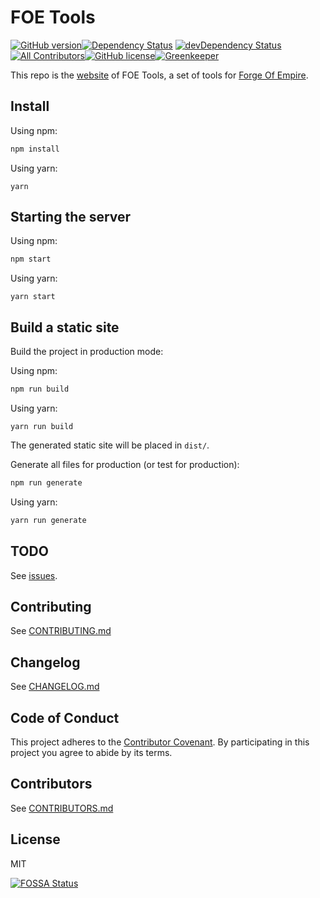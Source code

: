 # FOE Tools
[![GitHub version](https://badge.fury.io/gh/FOE-Tools%2FFOE-Tools.github.io.svg?style=flat-square)](https://badge.fury.io/gh/FOE-Tools%2FFOE-Tools.github.io)[![Dependency Status](https://david-dm.org/FOE-Tools/FOE-Tools.github.io/status.svg?style=flat-square)](https://david-dm.org/FOE-Tools/FOE-Tools.github.io/) [![devDependency Status](https://david-dm.org/FOE-Tools/FOE-Tools.github.io/dev-status.svg?style=flat-square)](https://david-dm.org/FOE-Tools/FOE-Tools.github.io/?type=dev)
[![All Contributors](https://img.shields.io/badge/all_contributors-19-orange.svg?style=flat-square)](#contributors)[![GitHub license](https://img.shields.io/github/license/FOE-Tools/FOE-Tools.github.io.svg?style=flat-square)](https://github.com/FOE-Tools/FOE-Tools.github.io/blob/master/LICENSE)[![Greenkeeper](https://badges.greenkeeper.io/nuxt-community/nuxtent-module.svg?style=flat-square)](https://greenkeeper.io/)

This repo is the [website](https://foe-tools.github.io/) of FOE Tools, a set of tools for [Forge Of Empire](https://forgeofempires.com).

## Install

Using npm:

```bash
npm install
```

Using yarn:

```
yarn
```

## Starting the server

Using npm:

```bash
npm start
```

Using yarn:

```
yarn start
```



## Build a static site
Build the project in production mode:

Using npm:

```bash
npm run build
```

Using yarn:

```
yarn run build
```



The generated static site will be placed in `dist/`.



Generate all files for production (or test for production):

```bash
npm run generate
```

Using yarn:

```bash
yarn run generate
```



## TODO

See [issues](https://github.com/FOE-Tools/FOE-Tools.github.io/issues).



## Contributing

See [CONTRIBUTING.md](https://github.com/FOE-Tools/FOE-Tools.github.io/blob/dev/CONTRIBUTING.md)



## Changelog

See [CHANGELOG.md](https://github.com/FOE-Tools/FOE-Tools.github.io/blob/dev/CHANGELOG.md)



## Code of Conduct

This project adheres to the [Contributor Covenant](https://www.contributor-covenant.org/). By participating in this project you agree to abide by its terms.



## Contributors

See [CONTRIBUTORS.md](https://github.com/FOE-Tools/FOE-Tools.github.io/blob/dev/CONTRIBUTORS.md)



## License

MIT


[![FOSSA Status](https://app.fossa.io/api/projects/git%2Bgithub.com%2FFOE-Tools%2FFOE-Tools.github.io.svg?type=large)](https://app.fossa.io/projects/git%2Bgithub.com%2FFOE-Tools%2FFOE-Tools.github.io?ref=badge_large)